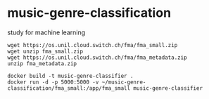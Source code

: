 # music-genre-classification
study for machine learning

```
wget https://os.unil.cloud.switch.ch/fma/fma_small.zip
wget unzip fma_small.zip
wget https://os.unil.cloud.switch.ch/fma/fma_metadata.zip
unzip fma_metadata.zip
```
```
docker build -t music-genre-classifier .
docker run -d -p 5000:5000 -v ~/music-genre-classification/fma_small:/app/fma_small music-genre-classifier
```
